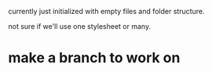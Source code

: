 currently just initialized with empty files and folder structure. 

not sure if we'll use one stylesheet or many.

<h1> make a branch to work on </h1>